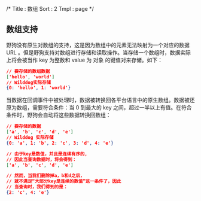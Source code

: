 /*
Title : 数组
Sort : 2
Tmpl : page
*/


## 数组支持

野狗没有原生对数组的支持，这是因为数组中的元素无法映射为一个对应的数据 URL 。但是野狗支持对数组进行存储和读取操作。当存储一个数组时，数据实际上将会被当作 key 为整数和 value 为 对象 的键值对来存储。如下：

```JSON
// 要存储的数组数据
['hello', 'world']
// Wilddog实际存储
{0: 'hello', 1: 'world'}
```  

当数据在回调事件中被处理时，数据被转换回各平台语言中的原生数组。数据被还原为数组，需要符合条件：当 0 到最大的 key 之间，超过一半以上有值。在符合条件时，野狗会自动将这些数据转换回数组：

```JSON
// 要存储的数据
['a', 'b', 'c', 'd', 'e']
// Wilddog 实际存储
{0: 'a', 1: 'b', 2: 'c', 3: 'd', 4: 'e'}

// 由于key是数值，并且是连续有序的,
// 因此当查询数据时，将会得到：
['a', 'b', 'c', 'd', 'e']

// 然而，当我们删除掉a，b和d之后，
// 就不满足“大部分key是连续的数值”这一条件了，因此
// 当查询时，我们得到的是：
{2: 'c', 4: 'e'}
``` 
